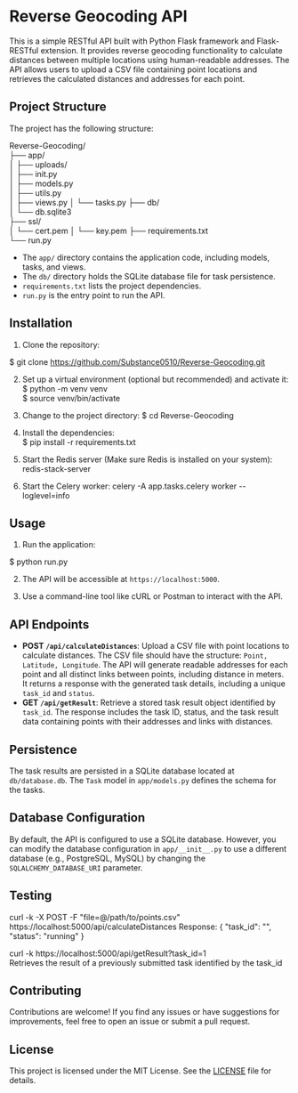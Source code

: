 # Reverse Geocoding API

This is a simple RESTful API built with Python Flask framework and Flask-RESTful extension. It provides reverse geocoding functionality to calculate distances between multiple locations using human-readable addresses. The API allows users to upload a CSV file containing point locations and retrieves the calculated distances and addresses for each point.

## Project Structure

The project has the following structure:

Reverse-Geocoding/  
├── app/  
│ ├── uploads/  
│ ├── init.py  
│ ├── models.py  
│ ├── utils.py  
│ ├── views.py 
│ └── tasks.py 
├── db/  
│ └── db.sqlite3  
├── ssl/  
│ └── cert.pem 
│ └── key.pem
├── requirements.txt  
└── run.py  


- The `app/` directory contains the application code, including models, tasks, and views.
- The `db/` directory holds the SQLite database file for task persistence.
- `requirements.txt` lists the project dependencies.
- `run.py` is the entry point to run the API.

## Installation

1. Clone the repository:

$ git clone https://github.com/Substance0510/Reverse-Geocoding.git

2. Set up a virtual environment (optional but recommended) and activate it:  
$ python -m venv venv  
$ source venv/bin/activate  

3. Change to the project directory:
$ cd Reverse-Geocoding

4. Install the dependencies:  
$ pip install -r requirements.txt

5. Start the Redis server (Make sure Redis is installed on your system):
redis-stack-server

6. Start the Celery worker:
celery -A app.tasks.celery worker --loglevel=info


## Usage

1. Run the application:

$ python run.py


2. The API will be accessible at `https://localhost:5000`.

3. Use a command-line tool like cURL or Postman to interact with the API.

## API Endpoints

- **POST `/api/calculateDistances`**: Upload a CSV file with point locations to calculate distances. The CSV file should have the structure: `Point, Latitude, Longitude`. The API will generate readable addresses for each point and all distinct links between points, including distance in meters. It returns a response with the generated task details, including a unique `task_id` and `status`.
- **GET `/api/getResult`**: Retrieve a stored task result object identified by `task_id`. The response includes the task ID, status, and the task result data containing points with their addresses and links with distances.

## Persistence

The task results are persisted in a SQLite database located at `db/database.db`. The `Task` model in `app/models.py` defines the schema for the tasks.

## Database Configuration

By default, the API is configured to use a SQLite database. However, you can modify the database configuration in `app/__init__.py` to use a different database (e.g., PostgreSQL, MySQL) by changing the `SQLALCHEMY_DATABASE_URI` parameter.

## Testing
curl -k -X POST -F "file=@/path/to/points.csv" https://localhost:5000/api/calculateDistances 
Response: {
    "task_id": "<XXXX>",
    "status": "running"
}  

curl -k https://localhost:5000/api/getResult?task_id=1  
Retrieves the result of a previously submitted task identified by the task_id  



## Contributing

Contributions are welcome! If you find any issues or have suggestions for improvements, feel free to open an issue or submit a pull request.

## License

This project is licensed under the MIT License. See the [LICENSE](LICENSE) file for details.
